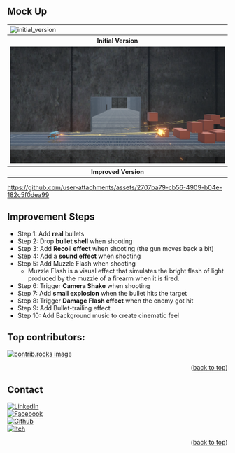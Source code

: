 <!-- ABOUT THE PROJECT -->




## Mock Up
<table>
  <tr>
    <td><img width="1078" height="489" alt="initial_version" src="https://github.com/user-attachments/assets/34545c39-438f-4ec4-aa77-3c5cf515212e" width="800px"/></td>
  </tr>
  <tr>
    <th>Initial Version</th>
  </tr>
    <tr>
    <td><img src="images/improved_version.png" alt="Image description" width="800px"></td>
  </tr>
  <tr>
    <th>Improved Version</th>
  </tr>
</table>

https://github.com/user-attachments/assets/2707ba79-cb56-4909-b04e-182c5f0dea99  




## Improvement Steps
- Step 1: Add **real** bullets 
- Step 2: Drop **bullet shell** when shooting
- Step 3: Add **Recoil effect** when shooting (the gun moves back a bit)
- Step 4: Add a **sound effect** when shooting
- Step 5: Add Muzzle Flash when shooting
  - Muzzle Flash is a visual effect that simulates the bright flash of light produced by the muzzle of a firearm when it is fired.
- Step 6: Trigger **Camera Shake** when shooting
- Step 7: Add **small explosion** when the bullet hits the target
- Step 8: Trigger **Damage Flash effect** when the enemy got hit
- Step 9: Add Bullet-trailing effect
- Step 10: Add Background music to create cinematic feel

## Top contributors:

<a href="https://github.com/NamPhuThuy/TN018-Game-Feel/graphs/contributors">
  <img src="https://contrib.rocks/image?repo=NamPhuThuy/TN018-Game-Feel" alt="contrib.rocks image" />
</a>

<p align="right">(<a href="#readme-top">back to top</a>)</p>


<!-- CONTACT -->
## Contact
[![LinkedIn][linkedin-shield]][linkedin-url]  
[![Facebook][facebook-shield]][facebook-url]  
[![Github][github-shield]][github-url]  
[![Itch][itch-shield]][itch-url]

<p align="right">(<a href="#readme-top">back to top</a>)</p>

<!-- MARKDOWN LINKS & IMAGES -->
<!-- https://www.markdownguide.org/basic-syntax/#reference-style-links -->
[contributors-shield]: https://img.shields.io/github/contributors/NamPhuThuy/TN018-Game-Feel.svg?style=for-the-badge
[contributors-url]: https://github.com/NamPhuThuy/TN018-Game-Feel/graphs/contributors
[forks-shield]: https://img.shields.io/github/forks/NamPhuThuy/TN018-Game-Feel.svg?style=for-the-badge
[forks-url]: https://github.com/NamPhuThuy/TN018-Game-Feel/network/members
[stars-shield]: https://img.shields.io/github/stars/NamPhuThuy/TN018-Game-Feel.svg?style=for-the-badge
[stars-url]: https://github.com/NamPhuThuy/TN018-Game-Feel/stargazers
[issues-shield]: https://img.shields.io/github/issues/NamPhuThuy/TN018-Game-Feel.svg?style=for-the-badge
[issues-url]: https://github.com/NamPhuThuy/TN018-Game-Feel/issues
[license-shield]: https://img.shields.io/github/license/NamPhuThuy/TN018-Game-Feel.svg?style=for-the-badge
[license-url]: https://github.com/NamPhuThuy/TN018-Game-Feel/blob/main/LICENSE

<!-- Contact -->
[linkedin-shield]: https://img.shields.io/badge/-LinkedIn-black.svg?style=for-the-badge&logo=linkedin&colorB=555
[linkedin-url]: https://www.linkedin.com/in/trinh-nam/
[facebook-shield]: https://img.shields.io/badge/-Facebook-blue.svg?style=for-the-badge&logo=facebook&colorB=3842c6
[facebook-url]: https://www.facebook.com/namphuthuy957
[github-shield]: https://img.shields.io/badge/-Github-blue.svg?style=for-the-badge&logo=github&colorB=252525
[github-url]: https://github.com/NamPhuThuy
[itch-shield]: https://img.shields.io/badge/-itch.io-blue.svg?style=for-the-badge&logo=itch.io&colorB=f5f5f5
[itch-url]: https://namphuthuy.itch.io/


<!-- Mock Up -->
[product-screenshot]: images/avatar.png

<!-- Tech Stack -->
[Next.js]: https://img.shields.io/badge/next.js-000000?style=for-the-badge&logo=nextdotjs&logoColor=white
[Next-url]: https://nextjs.org/
[React.js]: https://img.shields.io/badge/React-20232A?style=for-the-badge&logo=react&logoColor=61DAFB
[React-url]: https://reactjs.org/
[JQuery.com]: https://img.shields.io/badge/jQuery-0769AD?style=for-the-badge&logo=jquery&logoColor=white
[JQuery-url]: https://jquery.com 
[Unity.com]: https://img.shields.io/badge/Unity-61DBFB?style=for-the-badge&logo=unity&logoColor=white&labelColor=black&color=black
[Unity-url]: https://unity.com/
[CSharp.com]: https://img.shields.io/badge/C%23-61DBFB?style=for-the-badge&logo=c%23&logoColor=white&labelColor=magenta&color=purple

[CSharp-url]: https://learn.microsoft.com/en-us/dotnet/csharp/


